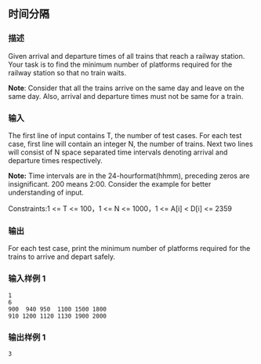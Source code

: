 ## 时间分隔

### 描述

Given arrival and departure times of all trains that reach a railway station. Your task is to find the minimum number of platforms required for the railway station so that no train waits. 

**Note**: Consider that all the trains arrive on the same day and leave on the same day. Also, arrival and departure times must not be same for a train.

### 输入

The first line of input contains T, the number of test cases. For each test case, first line will contain an integer N, the number of trains. Next two lines will consist of N space separated time intervals denoting arrival and departure times respectively. 

**Note:** Time intervals are in the 24-hourformat(hhmm), preceding zeros are insignificant. 200 means 2:00.
Consider the example for better understanding of input.

Constraints:1 <= T <= 100，1 <= N <= 1000，1 <= A[i] < D[i] <= 2359

### 输出

For each test case, print the minimum number of platforms required for the trains to arrive and depart safely.

### 输入样例 1 

```
1
6 
900  940 950  1100 1500 1800
910 1200 1120 1130 1900 2000
```

### 输出样例 1

```
3
```